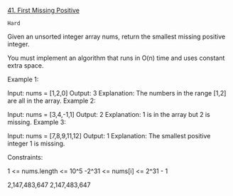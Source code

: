 [41. First Missing Positive](https://leetcode.com/problems/first-missing-positive/)

    Hard
    
Given an unsorted integer array nums, return the smallest missing positive integer.

You must implement an algorithm that runs in O(n) time and uses constant extra space.



Example 1:

Input: nums = [1,2,0]
Output: 3
Explanation: The numbers in the range [1,2] are all in the array.
Example 2:

Input: nums = [3,4,-1,1]
Output: 2
Explanation: 1 is in the array but 2 is missing.
Example 3:

Input: nums = [7,8,9,11,12]
Output: 1
Explanation: The smallest positive integer 1 is missing.


Constraints:

1 <= nums.length <= 10^5
-2^31 <= nums[i] <= 2^31 - 1


2,147,483,647
2,147,483,647